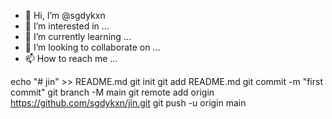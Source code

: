 - 👋 Hi, I’m @sgdykxn
- 👀 I’m interested in ...
- 🌱 I’m currently learning ...
- 💞️ I’m looking to collaborate on ...
- 📫 How to reach me ...

<!---
sgdykxn/sgdykxn is a ✨ special ✨ repository because its `README.md` (this file) appears on your GitHub profile.
You can click the Preview link to take a look at your changes.
--->
echo "# jin" >> README.md
  git init
  git add README.md
  git commit -m "first commit"
  git branch -M main
  git remote add origin https://github.com/sgdykxn/jin.git
  git push -u origin main
